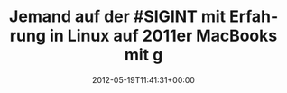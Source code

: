 ---
retweeted: false
source: <a href="http://twitter.com" rel="nofollow">Twitter Web Client</a>
entities:
  hashtags:
  - text: SIGINT
    indices:
    - '15'
    - '22'
  symbols: []
  user_mentions: []
  urls: []
display_text_range:
- '0'
- '88'
favorite_count: '0'
id_str: '203812626256510976'
truncated: false
retweet_count: '0'
id: '203812626256510976'
created_at: Sat May 19 11:41:31 +0000 2012
favorited: false
full_text: 'Jemand auf der #SIGINT mit Erfahrung in Linux auf 2011er MacBooks mit
  grausigem EFI? :-)'
lang: de
tags:
- SIGINT
- pesos/twitter
date: '2012-05-19T11:41:31+00:00'
src: https://twitter.com/bascht/status/203812626256510976
original_url: https://twitter.com/bascht/status/203812626256510976
type: twitter_tweet
text: 'Jemand auf der #SIGINT mit Erfahrung in Linux auf 2011er MacBooks mit grausigem
  EFI? :-)'
title: 'Jemand auf der #SIGINT mit Erfahrung in Linux auf 2011er MacBooks mit g'

---